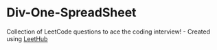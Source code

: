 # Div-One-SpreadSheet
Collection of LeetCode questions to ace the coding interview! - Created using [LeetHub](https://github.com/QasimWani/LeetHub)

